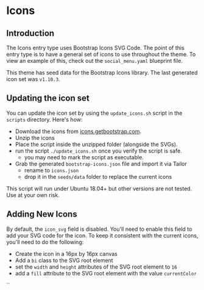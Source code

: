 # Icons

## Introduction

The Icons entry type uses Bootstrap Icons SVG Code. The point of this entry type is to have a general set of icons to use throughout the theme. To view an example of this, check out the `social_menu.yaml` blueprint file.

This theme has seed data for the Bootstrap Icons library. The last generated icon set was `v1.10.3`.&#x20;

## **Updating the icon set**

You can update the icon set by using the `update_icons.sh` script in the `scripts` directory. Here's how:

* Download the icons from [icons.getbootstrap.com](https://icons.getbootstrap.com).
* Unzip the icons
* Place the script inside the unzipped folder (alongside the SVGs).
* run the script `./update_icons.sh` once you verify the script is safe.
  * you may need to mark the script as executable.
* Grab the generated `bootstrap-icons.json` file and import it via Tailor
  * rename to `icons.json`
  * drop it in the `seeds/data` folder to replace the current icons&#x20;

This script will run under Ubuntu 18.04+ but other versions are not tested. Use at your own risk.

## Adding New Icons

By default, the `icon_svg` field is disabled. You'll need to enable this field to add your SVG code for the icon. To keep it consistent with the current icons, you'll need to do the following:

* Create the icon in a 16px by 16px canvas
* Add a `bi` class to the SVG root element
* set the `width` and `height` attributes of the SVG root element to `16`
* add a `fill` attribute to the SVG root element with the value `currentColor`

``

